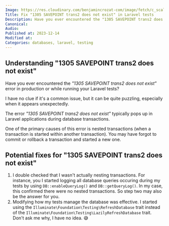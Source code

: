 ```yaml
---
Image: https://res.cloudinary.com/benjamincrozat-com/image/fetch/c_scale,f_webp,q_auto,w_1200/https://github.com/benjamincrozat/content/assets/3613731/36803bc1-0c15-4824-87c0-09b3e3077756
Title: Fix "1305 SAVEPOINT trans2 does not exist" in Laravel tests
Description: Have you ever encountered the "1305 SAVEPOINT trans2 does not exist" error while running Laravel? I have a solution for you.
Canonical: 
Audio:
Published at: 2023-12-14
Modified at:
Categories: databases, laravel, testing
---
```


## Understanding "1305 SAVEPOINT trans2 does not exist"

Have you ever encountered the *"1305 SAVEPOINT trans2 does not exist"* error in production or while running your Laravel tests?

I have no clue if it's a common issue, but it can be quite puzzling, especially when it appears unexpectedly.

The error *"1305 SAVEPOINT trans2 does not exist"* typically pops up in Laravel applications during database transactions.

One of the primary causes of this error is nested transactions (when a transaction is started within another transaction). You may have forgot to commit or rollback a transaction and started a new one.

## Potential fixes for "1305 SAVEPOINT trans2 does not exist"

1. I double checked that I wasn't actually nesting transactions. For instance, you I started logging all database queries occuring during my tests by using `DB::enableQueryLog()` and `DB::getQueryLog()`. In my case, this confirmed there were no nested transactions. So step two may also be the answer for you.
2. Modifying how my tests manage the database was effective. I started using the `Illuminate\Foundation\Testing\RefreshDatabase` trait instead of the `Illuminate\Foundation\Testing\LazilyRefreshDatabase` trait. Don't ask me why, I have no idea. 😅
